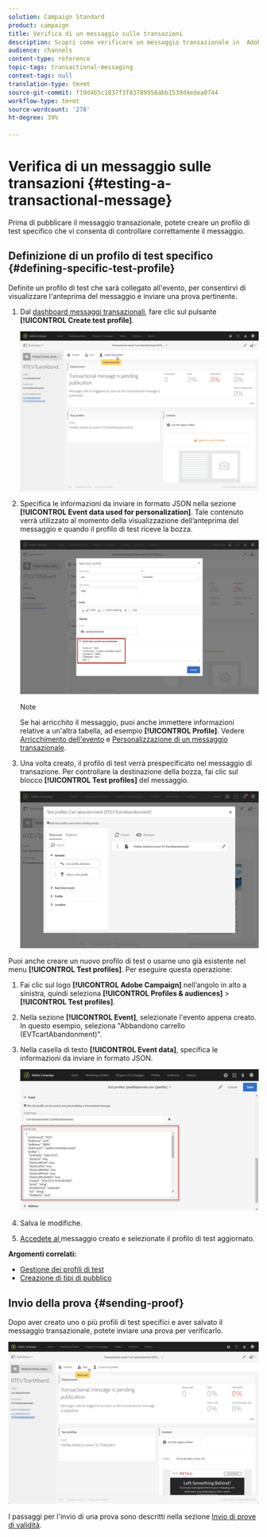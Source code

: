 ```yaml
---
solution: Campaign Standard
product: campaign
title: Verifica di un messaggio sulle transazioni
description: Scopri come verificare un messaggio transazionale in  Adobe Campaign.
audience: channels
content-type: reference
topic-tags: transactional-messaging
context-tags: null
translation-type: tm+mt
source-git-commit: f19d4b5c1837f3f03789958abb1539d4edea0744
workflow-type: tm+mt
source-wordcount: '278'
ht-degree: 39%

---
```



# Verifica di un messaggio sulle transazioni {#testing-a-transactional-message}

Prima di pubblicare il messaggio transazionale, potete creare un profilo di test specifico che vi consenta di controllare correttamente il messaggio.

## Definizione di un profilo di test specifico {#defining-specific-test-profile}

Definite un profilo di test che sarà collegato all&#39;evento, per consentirvi di visualizzare l&#39;anteprima del messaggio e inviare una prova pertinente.

1. Dal [dashboard messaggi transazionali](../../channels/using/editing-transactional-message.md#accessing-transactional-messages), fare clic sul pulsante **[!UICONTROL Create test profile]**.

   ![](assets/message-center_test-profile.png)

1. Specifica le informazioni da inviare in formato JSON nella sezione **[!UICONTROL Event data used for personalization]**. Tale contenuto verrà utilizzato al momento della visualizzazione dell’anteprima del messaggio e quando il profilo di test riceve la bozza.

   ![](assets/message-center_event-data.png)

   >[!NOTE]
   >
   >Se hai arricchito il messaggio, puoi anche immettere informazioni relative a un&#39;altra tabella, ad esempio **[!UICONTROL Profile]**. Vedere [Arricchimento dell&#39;evento](../../channels/using/configuring-transactional-event.md#enriching-the-transactional-message-content) e [Personalizzazione di un messaggio transazionale](../../channels/using/editing-transactional-message.md#personalizing-a-transactional-message).

1. Una volta creato, il profilo di test verrà prespecificato nel messaggio di transazione. Per controllare la destinazione della bozza, fai clic sul blocco **[!UICONTROL Test profiles]** del messaggio.

   ![](assets/message-center_5.png)

Puoi anche creare un nuovo profilo di test o usarne uno già esistente nel menu **[!UICONTROL Test profiles]**. Per eseguire questa operazione:

1. Fai clic sul logo **[!UICONTROL Adobe Campaign]** nell’angolo in alto a sinistra, quindi seleziona **[!UICONTROL Profiles & audiences]** > **[!UICONTROL Test profiles]**.
1. Nella sezione **[!UICONTROL Event]**, selezionate l&#39;evento appena creato. In questo esempio, seleziona &quot;Abbandono carrello (EVTcartAbandonment)&quot;.
1. Nella casella di testo **[!UICONTROL Event data]**, specifica le informazioni da inviare in formato JSON.

   ![](assets/message-center_3.png)

1. Salva le modifiche.
1. [Accedete al ](../../channels/using/editing-transactional-message.md#accessing-transactional-messages) messaggio creato e selezionate il profilo di test aggiornato.

**Argomenti correlati:**

* [Gestione dei profili di test](../../audiences/using/managing-test-profiles.md)
* [Creazione di tipi di pubblico](../../audiences/using/creating-audiences.md)

## Invio della prova {#sending-proof}

Dopo aver creato uno o più profili di test specifici e aver salvato il messaggio transazionale, potete inviare una prova per verificarlo.

![](assets/message-center_10.png)

I passaggi per l&#39;invio di una prova sono descritti nella sezione [Invio di prove di validità](../../sending/using/sending-proofs.md).

